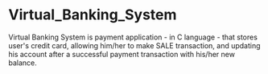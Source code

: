 # Virtual_Banking_System
Virtual Banking System is payment application - in C language - that stores user's credit card, allowing him/her to make SALE transaction, and updating his account after a successful payment transaction with his/her new balance.
